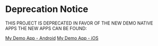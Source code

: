 # Deprecation Notice

THIS PROJECT IS DEPRECATED IN FAVOR OF THE NEW DEMO NATIVE APPS
THE NEW APPS CAN BE FOUND:

[My Demo App - Android](https://github.com/saucelabs/my-demo-app-android)
[My Demo App - iOS](https://github.com/saucelabs/my-demo-app-ios)
